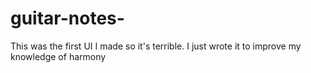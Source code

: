 # guitar-notes-
 This was the first UI I made so it's terrible. I just wrote it to improve my knowledge of harmony
